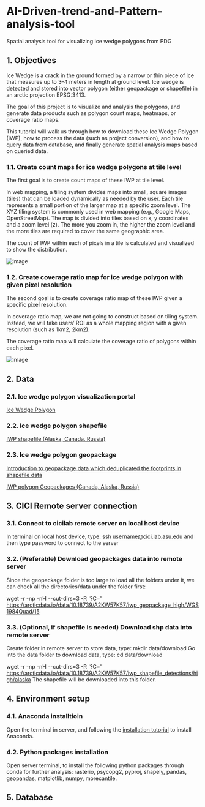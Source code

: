 # AI-Driven-trend-and-Pattern-analysis-tool
Spatial analysis tool for visualizing ice wedge polygons from PDG

## 1. Objectives
Ice Wedge is a crack in the ground formed by a narrow or thin piece of ice that measures up to 3–4 meters in length at ground level. Ice wedge is detected and stored into vector polygon (either geopackage or shapefile) in an arctic projection EPSG:3413.

The goal of this project is to visualize and analysis the polygons, and generate data products such as polygon count maps, heatmaps, or coverage ratio maps.

This tutorial will walk us through how to download these Ice Wedge Polygon (IWP), how to process the data (such as project conversion), and how to query data from database, and finally generate spatial analysis maps based on queried data. 

### 1.1. Create count maps for ice wedge polygons at tile level
The first goal is to create count maps of these IWP at tile level. 

In web mapping, a tiling system divides maps into small, square images (tiles) that can be loaded dynamically as needed by the user. Each tile represents a small portion of the larger map at a specific zoom level. The XYZ tiling system is commonly used in web mapping (e.g., Google Maps, OpenStreetMap). The map is divided into tiles based on x, y coordinates and a zoom level (z). The more you zoom in, the higher the zoom level and the more tiles are required to cover the same geographic area.

The count of IWP within each of pixels in a tile is calculated and visualized to show the distribution.  

![image](https://github.com/user-attachments/assets/088dced2-880f-40f9-94ff-165be14f9fec)


### 1.2. Create coverage ratio map for ice wedge polygon with given pixel resolution

The second goal is to create coverage ratio map of these IWP given a specific pixel resolution.

In coverage ratio map, we are not going to construct based on tiling system. Instead, we will take users’ ROI as a whole mapping region with a given resolution (such as 1km2, 2km2).

The coverage ratio map will calculate the coverage ratio of polygons within each pixel.

![image](https://github.com/user-attachments/assets/6530f21f-861b-4878-bdbd-82f50ce893da)



## 2. Data
### 2.1. Ice wedge polygon visualization portal
[Ice Wedge Polygon](https://arcticdata.io/catalog/portals/permafrost?lt=69.79173661318887&ln=-150.89470753194112&ht=1836228.7523939316&hd=1.0791169026958185&p=-89.55059855299719&r=0&el=iwp-coverage%2Ciwp%2Cosm)

### 2.2. Ice wedge polygon shapefile
[IWP shapefile (Alaska, Canada. Russia)](https://arcticdata.io/data/10.18739/A2KW57K57/iwp_shapefile_detections/high/alaska/)

### 2.3. Ice wedge polygon geopackage

[Introduction to geopackage data which deduplicated the footprints in shapefile data](https://github.com/PermafrostDiscoveryGateway/viz-staging/blob/main/docs/footprints.md)

[IWP polygon Geopackages (Canada, Alaska, Russia)](https://arcticdata.io/data/10.18739/A2KW57K57/iwp_geopackage_high/WGS1984Quad/)


## 3.	CICI Remote server connection
### 3.1.	Connect to cicilab remote server on local host device
In terminal on local host device, type:
ssh username@cici.lab.asu.edu
and then type password to connect to the server

### 3.2.	(Preferable) Download geopackages data into remote server
Since the geopackage folder is too large to load all the folders under it, we can check all the directories/data under the folder first: 

wget -r -np -nH --cut-dirs=3 -R '\?C=' https://arcticdata.io/data/10.18739/A2KW57K57/iwp_geopackage_high/WGS1984Quad/15

### 3.3.	(Optional, if shapefile is needed) Download shp data into remote server
Create folder in remote server to store data, type:
mkdir data/download
Go into the data folder to download data, type:
cd data/download

wget -r -np -nH --cut-dirs=3 -R '\?C=' https://arcticdata.io/data/10.18739/A2KW57K57/iwp_shapefile_detections/high/alaska
The shapefile will be downloaded into this folder.


## 4. Environment setup
### 4.1. Anaconda installtioin
Open the terminal in server, and following the [installation tutorial](https://docs.anaconda.com/anaconda/install/linux/) to install Anaconda.

### 4.2. Python packages installation
Open server terminal, to install the following python packages through conda for further analysis: rasterio, psycopg2, pyproj, shapely, pandas, geopandas, matplotlib, numpy, morecantile.


## 5. Database


